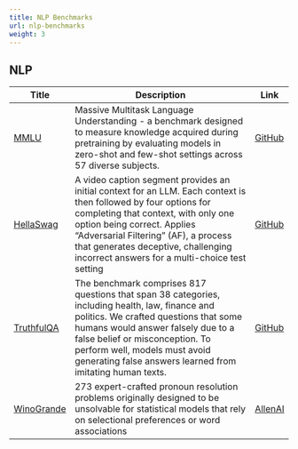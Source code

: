 ```yaml
---
title: NLP Benchmarks
url: nlp-benchmarks
weight: 3
---
```



## NLP

|Title|Description|Link|
|---|---|---|
|[MMLU](https://arxiv.org/pdf/2009.03300.pdf)|Massive Multitask Language Understanding - a benchmark designed to measure knowledge acquired during pretraining by evaluating models in zero-shot and few-shot settings across 57 diverse subjects.|[GitHub](https://github.com/hendrycks/test)|
|[HellaSwag](https://arxiv.org/pdf/1905.07830)|A video caption segment provides an initial context for an LLM. Each context is then followed by four options for completing that context, with only one option being correct. Applies “Adversarial Filtering” (AF), a process that generates deceptive, challenging incorrect answers for a multi-choice test setting|[GitHub](https://github.com/rowanz/hellaswag)|
|[TruthfulQA](https://arxiv.org/pdf/2109.07958)|The benchmark comprises 817 questions that span 38 categories, including health, law, finance and politics. We crafted questions that some humans would answer falsely due to a false belief or misconception. To perform well, models must avoid generating false answers learned from imitating human texts.|[GitHub](https://github.com/sylinrl/TruthfulQA)|
|[WinoGrande](https://dl.acm.org/doi/pdf/10.1145/3474381)|273 expert-crafted pronoun resolution problems originally designed to be unsolvable for statistical models that rely on selectional preferences or word associations|[AllenAI](https://winogrande.allenai.org/)|